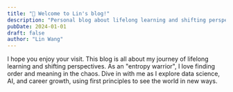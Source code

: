```yaml
---
title: "👋 Welcome to Lin's blog!"
description: "Personal blog about lifelong learning and shifting perspectives in data science and AI"
pubDate: 2024-01-01
draft: false
author: "Lin Wang"
---
```

I hope you enjoy your visit. This blog is all about my journey of lifelong learning and shifting perspectives. As an "entropy warrior", I love finding order and meaning in the chaos. Dive in with me as I explore data science, AI, and career growth, using first principles to see the world in new ways.
